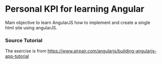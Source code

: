 Personal KPI for learning Angular
===

Main objective to learn AngularJS how to implement and create a single html site using angularJS.

### Source Tutorial
The exercise is from https://www.airpair.com/angularjs/building-angularjs-app-tutorial

